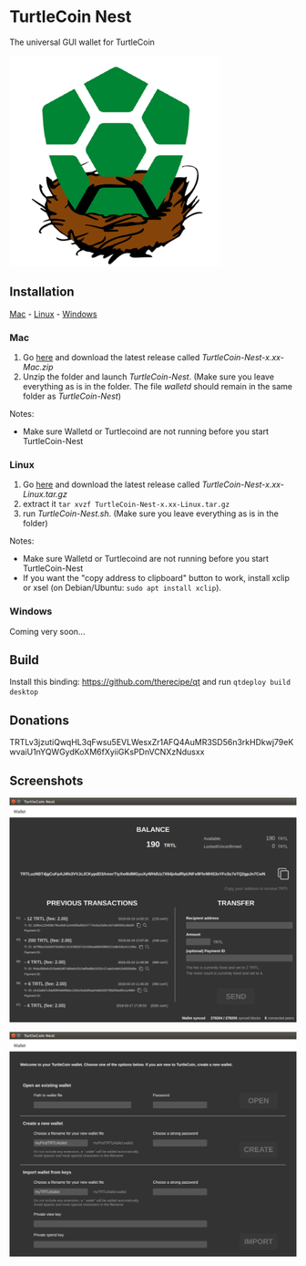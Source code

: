 # TurtleCoin Nest

The universal GUI wallet for TurtleCoin

![Logo](/turtlecoinnestlogo.png)

## Installation

[Mac](#mac) - [Linux](#linux) - [Windows](#windows)

### Mac

1. Go [here](https://github.com/woodyjon/TurtleCoin-Nest/releases) and download the latest release called *TurtleCoin-Nest-x.xx-Mac.zip*
2. Unzip the folder and launch *TurtleCoin-Nest*. (Make sure you leave everything as is in the folder. The file *walletd* should remain in the same folder as *TurtleCoin-Nest*)

Notes:

* Make sure Walletd or Turtlecoind are not running before you start TurtleCoin-Nest

### Linux

1. Go [here](https://github.com/woodyjon/TurtleCoin-Nest/releases) and download the latest release called *TurtleCoin-Nest-x.xx-Linux.tar.gz*
2. extract it
`tar xvzf TurtleCoin-Nest-x.xx-Linux.tar.gz`
3. run *TurtleCoin-Nest.sh*. (Make sure you leave everything as is in the folder)

Notes:

* Make sure Walletd or Turtlecoind are not running before you start TurtleCoin-Nest
* If you want the "copy address to clipboard" button to work, install xclip or xsel (on Debian/Ubuntu: `sudo apt install xclip`).

### Windows

Coming very soon...

## Build

Install this binding: https://github.com/therecipe/qt and run `qtdeploy build desktop`

## Donations

TRTLv3jzutiQwqHL3qFwsu5EVLWesxZr1AFQ4AuMR3SD56n3rkHDkwj79eKwvaiU1nYQWGydKoXM6fXyiiGKsPDnVCNXzNdusxx

## Screenshots

![Main Screen](/Screenshots/MainScreen.png)

![Open Wallet](/Screenshots/OpenWallet.png)
